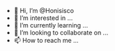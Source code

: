 - 👋 Hi, I’m @Honisisco
- 👀 I’m interested in ...
- 🌱 I’m currently learning ...
- 💞️ I’m looking to collaborate on ...
- 📫 How to reach me ...

<!---
Honisisco/Honisisco is a ✨ special ✨ repository because its `README.md` (this file) appears on your GitHub profile.
You can click the Preview link to take a look at your changes.
--->
